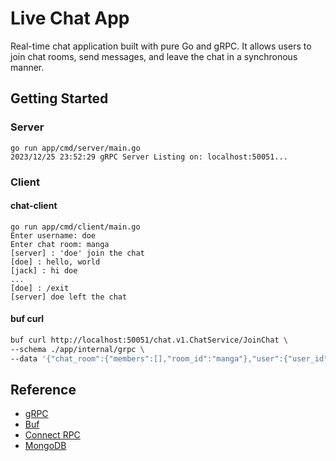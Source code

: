 # Live Chat App

Real-time chat application built with pure Go and gRPC. It allows users to join chat rooms, send messages, and leave the chat in a synchronous manner.


## Getting Started

### Server
```
go run app/cmd/server/main.go
2023/12/25 23:52:29 gRPC Server Listing on: localhost:50051...
```

### Client

#### chat-client

```
go run app/cmd/client/main.go
Enter username: doe
Enter chat room: manga
[server] : 'doe' join the chat
[doe] : hello, world
[jack] : hi doe
...
[doe] : /exit
[server] doe left the chat
```

#### buf curl 

```sh
buf curl http://localhost:50051/chat.v1.ChatService/JoinChat \
--schema ./app/internal/grpc \
--data '{"chat_room":{"members":[],"room_id":"manga"},"user":{"user_id":"5","username":"jack"}}' 
```


## Reference
- [gRPC](https://grpc.io/)
- [Buf](https://buf.build/)
- [Connect RPC](https://connectrpc.com/)
- [MongoDB](https://www.mongodb.com/docs/drivers/go/current/quick-start/)